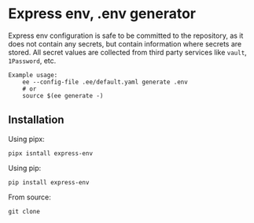 # Express env, .env generator

Express env configuration is safe to be committed to the repository,
as it does not contain any secrets, but contain information where secrets are stored.
All secret values are collected from third party services like `vault`,
`1Password`, etc.

```
Example usage:
    ee --config-file .ee/default.yaml generate .env
    # or
    source $(ee generate -)
```


## Installation

Using pipx:
```
pipx isntall express-env
```

Using pip:
```
pip install express-env
```

From source:
```
git clone 
